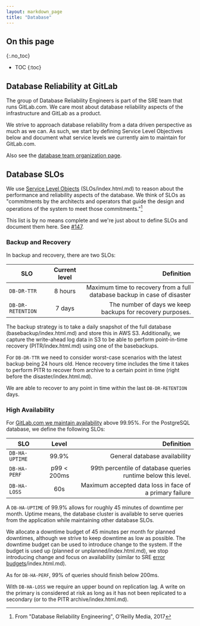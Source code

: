 ```yaml
---
layout: markdown_page
title: "Database"
---
```


## On this page
{:.no_toc}

- TOC
{:toc}

## Database Reliability at GitLab

The group of Database Reliability Engineers is part of the SRE team that
runs GitLab.com. We care most about database reliability aspects of the
infrastructure and GitLab as a product.

We strive to approach database reliability from a data driven
perspective as much as we can. As such, we start by defining Service
Level Objectives below and document what service levels we currently aim
to maintain for GitLab.com.

Also see the [database team organization page](https://github.com/isamu-isozaki/teamai_test/tree/master/engineering/infrastructure/database/team.html/index.html.md).

## Database SLOs

We use [Service Level Objects](https://en.wikipedia.org/wiki/Service_level_objective/index.html.md) (SLOs/index.html.md) to reason about the performance and
reliability aspects of the database. We think of SLOs as "commitments by
the architects and operators that guide the design and operations of the
system to meet those commitments."[^1]

This list is by no means complete and we're just about to define SLOs
and document them here. See [#147](https://gitlab.com/gitlab-com/database/issues/147/index.html.md).

### Backup and Recovery

In backup and recovery, there are two SLOs:

| SLO           | Current level | Definition |
| ------------- |:-------------:| -----:|
| `DB-DR-TTR`  | 8 hours       | Maximum time to recovery from a full database backup in case of disaster|
| `DB-DR-RETENTION`  | 7 days       | The number of days we keep backups for recovery purposes. |

The backup strategy is to take a daily snapshot of the full database
(basebackup/index.html.md) and store this in AWS S3. Additionally, we capture the
write-ahead log data in S3 to be able to perform point-in-time recovery
(PITR/index.html.md) using one of the basebackups.

For `DB-DR-TTR` we need to consider worst-case scenarios with the
latest backup being 24 hours old. Hence recovery time includes the time
it takes to perform PITR to recover from archive to a certain point in
time (right before the disaster/index.html.md).

We are able to recover to any point in time within the last `DB-DR-RETENTION` days.

### High Availability

For [GitLab.com we maintain availability](https://github.com/isamu-isozaki/teamai_test/tree/master/engineering/infrastructure/production/#gitlabcom/index.html.md) above 99.95%. For the PostgreSQL database,
we define the following SLOs:

| SLO            | Level       | Definition |
| -------------- |:-----------:| ----------:|
| `DB-HA-UPTIME` | 99.9%       | General database availability |
| `DB-HA-PERF`   | p99 < 200ms | 99th percentile of database queries runtime below this level. |
| `DB-HA-LOSS`   | 60s         | Maximum accepted data loss in face of a primary failure |

A `DB-HA-UPTIME` of 99.9% allows for roughly 45 minutes of downtime per month. Uptime means, the database cluster is available to serve
queries from the application while maintaining other database SLOs.

We allocate a downtime budget of 45 minutes per month for planned downtimes,
although we strive to keep downtime as low as possible. The downtime
budget can be used to introduce change to the system. If the budget is
used up (planned or unplanned/index.html.md), we stop introducing change and focus on
availability (similar to SRE [error budgets](https://landing.google.com/sre/book/chapters/embracing-risk.html/index.html.md)/index.html.md).

As for `DB-HA-PERF`, 99% of queries should finish below 200ms.

With `DB-HA-LOSS` we require an upper bound on replication lag. A write
on the primary is considered at risk as long as it has not been
replicated to a secondary (or to the PITR archive/index.html.md).

[^1]: From "Database Reliability Engineering", O'Reilly Media, 2017
